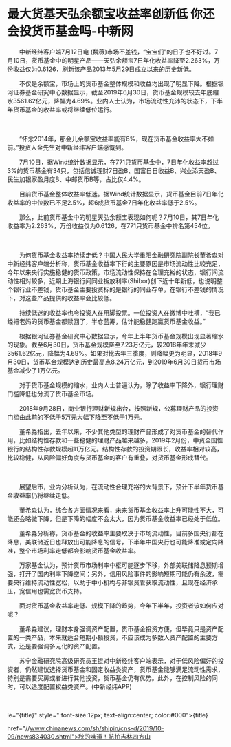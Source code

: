 # 最大货基天弘余额宝收益率创新低 你还会投货币基金吗-中新网

　　中新经纬客户端7月12日电 (魏薇)市场不差钱，“宝宝们”的日子也不好过。7月10日，货币基金中的明星产品——天弘余额宝7日年化收益率降至2.263%，万份收益仅为0.6126，刷新该产品2013年5月29日成立以来的历史新低。

　　不仅是余额宝，市场上的货币基金整体规模和收益均出现了明显下降。根据银河证券基金研究中心数据显示，截至2019年6月30日，货币基金规模较去年底缩水3561.62亿元，降幅为4.69%。业内人士认为，市场流动性充沛的状态下，下半年货币基金的收益率或将继续低位运行。

　　

　　“怀念2014年，那会儿余额宝收益率能有6%，现在货币基金收益率大不如前。”投资人金先生对中新经纬客户端感慨到。

　　7月10日，据Wind统计数据显示，在771只货币基金中，7日年化收益率超过3%的货币基金有34只，包括信诚理财7日盈B、国富日日收益B、兴业添天盈B、民生加银家盈月度B、中邮货币B等，占比仅4.4%。

　　目前货币基金整体收益率低迷。据Wind统计数据显示，货币基金目前7日年化收益率的中位数已不足2.5%，超6成货币基金7日年化收益率低于2.5%。

　　那么，此前货币基金中的明星天弘余额宝表现如何呢？7月10日，其7日年化收益率为2.263%，万份收益仅为0.6126，在771只货币基金中排名第454位。

　　

　　为何货币基金收益率持续走低？中国人民大学重阳金融研究院副院长董希淼对中新经纬客户端分析称，货币基金收益率下行的主要原因是市场流动性比较充足，今年以来央行实施稳健的货币政策，市场流动性保持在合理充裕的状态，银行间流动性相对较多，近期上海银行间同业拆放利率(Shibor)创下近十年新低，也说明整个银行业不差钱，货币基金主要投资标的是银行的同业存单，在银行不差钱的情况下，对这些产品提供的收益率会比较低。

　　持续低迷的收益率也令投资人在用脚投票。一位投资人在微博中吐槽，“我已经把老妈的货币基金都赎回了，半仓蓝筹，估计能稳健跑赢货币基金收益。”

　　根据银河证券基金研究中心数据显示，今年上半年货币基金规模出现显著缩水的现象。截至6月30日，货币基金规模降至7.23万亿元，较2018年年末减少3561.62亿元，降幅为4.69%。如果对比去年三季度，则降幅更为明显，2018年9月30日，货币基金规模达到历史最高点8.24万亿元，到2019年6月30日货币市场基金减少了1万亿元。

　　对于货币基金规模的缩水，业内人士普遍认为，除了收益率下降外，银行理财门槛降低也分流了货币基金市场。

　　2018年9月28日，商业银行理财新规出台，按照新规，公募理财产品的投资门槛由此前的不低于5万元大幅下降至不低于1万元。

　　董希淼指出，去年以来，不少其他类型的理财产品形成了对货币基金的替代作用，比如结构性存款和一些稳健的理财产品越来越多，2019年2月份，中资全国性银行的结构性存款规模超11万亿元。结构性存款的投资期限长，收益率相对较高，比较稳健，从风险偏好角度与货币基金的客户有重叠，对货币基金形成替代。

　　

　　展望后市，业内分析认为，在流动性合理充裕的大背景下，预计下半年货币基金收益率仍将继续走低。

　　董希淼认为，综合各方面情况来看，未来货币基金收益率上升可能性不大，可能还会略微下降，但是下降的幅度不会太大，因为货币基金收益率已经处于低位。

　　董希淼分析称，货币基金的收益率主要取决于市场流动性，目前多国央行都在降息，美联储近日也释放出可能降息的信号，下半年中国央行也可能降准或定向降准，整个市场利率走低都会影响货币基金收益率。

　　万家基金认为，预计货币市场利率中枢可能逐步下移，外部美联储降息预期增强，打开了国内利率下降空间；另外，信用风险事件的影响短期可能仍有余波，需要央行维持流动性宽松，以助于中小机构与非银资管获取流动性，且现在经济承压，宽信用也需宽货币支持。

　　面对货币基金收益率走低、规模下降的趋势，今年下半年，投资者该如何应对呢？

　　董希淼建议，理财本身强调资产配置，货币基金投资方便，但毕竟只是资产配置的一类产品，本来就适合短期小额投资，不应该成为多数人资产配置的主要方式，还是要强调多元化的资产配置。

　　苏宁金融研究院高级研究员王锟对中新经纬客户端表示，对于低风险偏好的投资者，仍然建议选择货币基金和固定收益类资产，货币基金能够满足流动性需求，特别是需要买房或者进行其他投资，货币基金仍有优势。此外，在控制风险的同时，可以适度配置权益类资产。(中新经纬APP)

　　

le="{title}" style=" font-size:12px; text-align:center; color:#000">{title}

href="//www.chinanews.com/sh/shipin/cns-d/2019/10-09/news834030.shtml">秋的味道！航拍吉林四方山
